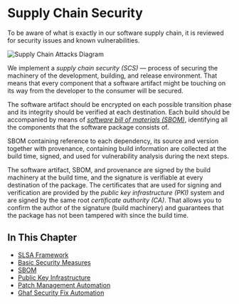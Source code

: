 <!--
    Copyright 2022-2023 TII (SSRC) and the Ghaf contributors
    SPDX-License-Identifier: CC-BY-SA-4.0
-->

# Supply Chain Security

To be aware of what is exactly in our software supply chain, it is reviewed for security issues and known vulnerabilities.

![Supply Chain Attacks Diagram](../img/threat_processing.drawio.png "Supply Chain Attacks")

We implement a _supply chain security (SCS)_ — process of securing the machinery of the development, building, and release environment. That means that every component that a software artifact might be touching on its way from the developer to the consumer will be secured.

The software artifact should be encrypted on each possible transition phase and its integrity should be verified at each destination. Each build should be accompanied by means of [_software bill of materials (SBOM)_](../appendices/glossary.md#sbom), identifying all the components that the software package consists of.

SBOM containing reference to each dependency, its source and version together with provenance, containing build information are collected at the build time, signed, and used for vulnerability analysis during the next steps.

The software artifact, SBOM, and provenance are signed by the build machinery at the build time, and the signature is verifiable at every destination of the package. The certificates that are used for signing and verification are provided by the _public key infrastructure (PKI)_ system and are signed by the same root _certificate authority (CA)_. That allows you to confirm the author of the signature (build machinery) and guarantees that the package has not been tampered with since the build time.


## In This Chapter

- [SLSA Framework](../scs/slsa-framework.md)
- [Basic Security Measures](../scs/basics.md)
- [SBOM](../scs/sbom.md)
- [Public Key Infrastructure](../scs/pki.md)
- [Patch Management Automation](../scs/patching-automation.md)
- [Ghaf Security Fix Automation](../scs/ghaf-security-fix-automation.md)